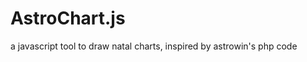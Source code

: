 AstroChart.js
=============

a javascript tool to draw natal charts, inspired by astrowin's php code